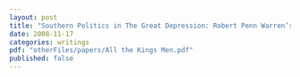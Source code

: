 ```yaml
---
layout: post
title: "Southern Politics in The Great Depression: Robert Penn Warren’s All the King’s Men"
date: 2008-11-17
categories: writings
pdf: "otherFiles/papers/All the Kings Men.pdf"
published: false
---
```

